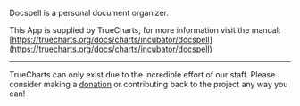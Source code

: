 Docspell is a personal document organizer.

This App is supplied by TrueCharts, for more information visit the manual: [https://truecharts.org/docs/charts/incubator/docspell](https://truecharts.org/docs/charts/incubator/docspell)

---

TrueCharts can only exist due to the incredible effort of our staff.
Please consider making a [donation](https://truecharts.org/docs/about/sponsor) or contributing back to the project any way you can!
